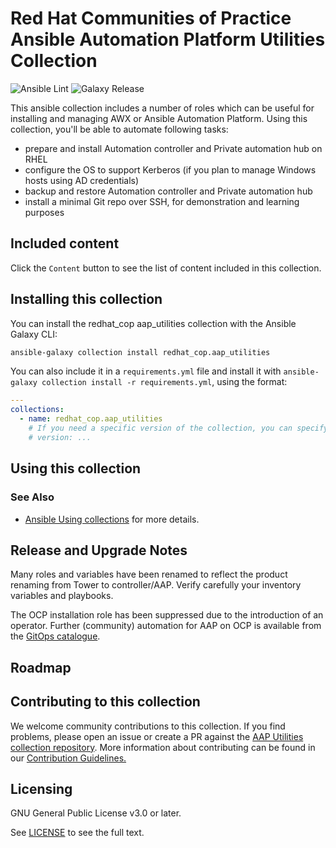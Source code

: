 # Red Hat Communities of Practice Ansible Automation Platform Utilities Collection

![Ansible Lint](https://github.com/redhat-cop/aap_utilities/workflows/Ansible%20Lint/badge.svg)
![Galaxy Release](https://github.com/redhat-cop/aap_utilities/workflows/galaxy-release/badge.svg)
<!-- Further CI badges go here as above -->

This ansible collection includes a number of roles which can be useful for installing and managing AWX or Ansible Automation Platform.
Using this collection, you'll be able to automate following tasks:

* prepare and install Automation controller and Private automation hub on RHEL
* configure the OS to support Kerberos (if you plan to manage Windows hosts using AD credentials)
* backup and restore Automation controller and Private automation hub
* install a minimal Git repo over SSH, for demonstration and learning purposes

## Included content

Click the `Content` button to see the list of content included in this collection.

## Installing this collection

You can install the redhat\_cop aap\_utilities collection with the Ansible Galaxy CLI:

```bash
ansible-galaxy collection install redhat_cop.aap_utilities
```

You can also include it in a `requirements.yml` file and install it with `ansible-galaxy collection install -r requirements.yml`, using the format:

```yaml
---
collections:
  - name: redhat_cop.aap_utilities
    # If you need a specific version of the collection, you can specify like this:
    # version: ...
```

## Using this collection

### See Also

* [Ansible Using collections](https://docs.ansible.com/ansible/latest/user_guide/collections_using.html) for more details.

## Release and Upgrade Notes

Many roles and variables have been renamed to reflect the product renaming from Tower to controller/AAP.
Verify carefully your inventory variables and playbooks.

The OCP installation role has been suppressed due to the introduction of an operator.
Further (community) automation for AAP on OCP is available from the [GitOps catalogue](https://github.com/redhat-cop/gitops-catalog/tree/main/ansible-automation-platform).

## Roadmap

## Contributing to this collection

We welcome community contributions to this collection. If you find problems, please open an issue or create a PR against the [AAP Utilities collection repository](https://github.com/redhat-cop/aap_utilities).
More information about contributing can be found in our [Contribution Guidelines.](https://github.com/redhat-cop/aap_utilities/blob/devel/.github/CONTRIBUTING.md)

## Licensing

GNU General Public License v3.0 or later.

See [LICENSE](https://www.gnu.org/licenses/gpl-3.0.txt) to see the full text.

